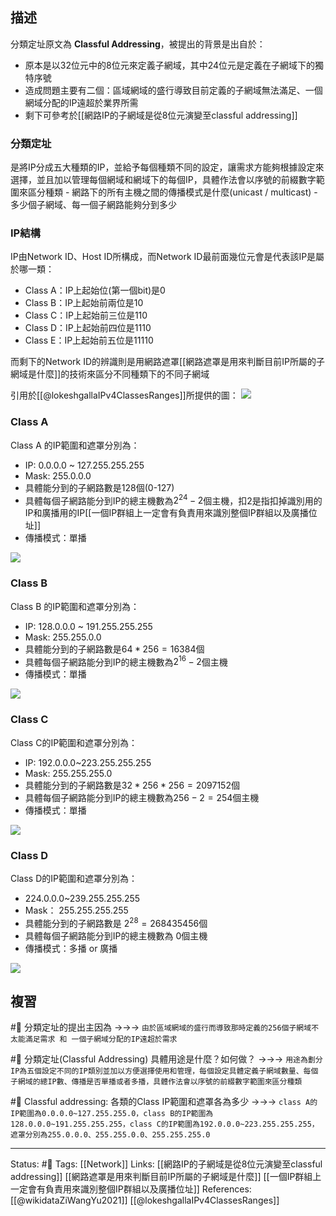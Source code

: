 ## 描述


分類定址原文為 **Classful Addressing**，被提出的背景是出自於：
- 原本是以32位元中的8位元來定義子網域，其中24位元是定義在子網域下的獨特序號
- 造成問題主要有二個：區域網域的盛行導致目前定義的子網域無法滿足、一個網域分配的IP遠超於業界所需
- 剩下可參考於[[網路IP的子網域是從8位元演變至classful addressing]]

### 分類定址

是將IP分成五大種類的IP，並給予每個種類不同的設定，讓需求方能夠根據設定來選擇，並且加以管理每個網域和網域下的每個IP，具體作法會以序號的前綴數字範圍來區分種類
	- 網路下的所有主機之間的傳播模式是什麼(unicast / multicast)
	- 多少個子網域、每一個子網路能夠分到多少


### IP結構
IP由Network ID、Host ID所構成，而Network ID最前面幾位元會是代表該IP是屬於哪一類：
- Class A：IP上起始位(第一個bit)是0
- Class B：IP上起始前兩位是10
- Class C：IP上起始前三位是110
- Class D：IP上起始前四位是1110
- Class E：IP上起始前五位是11110

而剩下的Network ID的辨識則是用網路遮罩[[網路遮罩是用來判斷目前IP所屬的子網域是什麼]]的技術來區分不同種類下的不同子網域

引用於[[@lokeshgallaIPv4ClassesRanges]]所提供的圖：
![](https://www.researchgate.net/profile/Lokesh-Galla/publication/260622269/figure/fig1/AS:340713477820416@1458243831010/1-1-IPv4-Classes-Ranges.png)


### Class A
Class A 的IP範圍和遮罩分別為：
- IP: 0.0.0.0 ~ 127.255.255.255
- Mask: 255.0.0.0
- 具體能分到的子網路數是128個(0-127)
- 具體每個子網路能分到IP的總主機數為$2^{24}-2$個主機，扣2是指扣掉識別用的IP和廣播用的IP[[一個IP群組上一定會有負責用來識別整個IP群組以及廣播位址]]
- 傳播模式：單播

![](https://res.cloudinary.com/dqfxgtyoi/image/upload/v1652890427/obsidian/network/classA-IP_ose9qj.png)
### Class B

Class B 的IP範圍和遮罩分別為：
- IP: 128.0.0.0 ~ 191.255.255.255
- Mask: 255.255.0.0
- 具體能分到的子網路數是$64*256 = 16384$個
- 具體每個子網路能分到IP的總主機數為$2^{16}-2$個主機
- 傳播模式：單播

![](https://res.cloudinary.com/dqfxgtyoi/image/upload/v1652890427/obsidian/network/classB-IP_anrihm.png)

### Class C
Class C的IP範圍和遮罩分別為：
- IP: 192.0.0.0~223.255.255.255
- Mask: 255.255.255.0
- 具體能分到的子網路數是$32*256*256 = 2097152$個
- 具體每個子網路能分到IP的總主機數為$256-2=254$個主機
- 傳播模式：單播

![](https://res.cloudinary.com/dqfxgtyoi/image/upload/v1652890427/obsidian/network/classC-IP_dedinz.png)
### Class D
Class D的IP範圍和遮罩分別為：
- 224.0.0.0~239.255.255.255
- Mask： 255.255.255.255
- 具體能分到的子網路數是 $2^{28} = 268435456$個
- 具體每個子網路能分到IP的總主機數為 $0$個主機
- 傳播模式：多播 or 廣播

![](https://res.cloudinary.com/dqfxgtyoi/image/upload/v1652890427/obsidian/network/classD-IP_bamrv4.png)

## 複習
#🧠 分類定址的提出主因為 ->->-> `由於區域網域的盛行而導致那時定義的256個子網域不太能滿足需求 和 一個子網域分配的IP遠超於需求`
<!--SR:!2022-08-29,63,250-->

#🧠 分類定址(Classful Addressing) 具體用途是什麼？如何做？ ->->-> `用途為劃分IP為五個設定不同的IP類別並加以方便選擇使用和管理，每個設定具體定義子網域數量、每個子網域的總IP數、傳播是否單播或者多播，具體作法會以序號的前綴數字範圍來區分種類`
<!--SR:!2022-10-06,49,210-->

#🧠 Classful addressing: 各類的Class IP範圍和遮罩各為多少 ->->-> `class A的IP範圍為0.0.0.0~127.255.255.0，class B的IP範圍為128.0.0.0~191.255.255.255，class C的IP範圍為192.0.0.0~223.255.255.255，遮罩分別為255.0.0.0、255.255.0.0、255.255.255.0`
<!--SR:!2022-10-14,93,250-->




---
Status: #🌱 
Tags:
[[Network]]
Links:
[[網路IP的子網域是從8位元演變至classful addressing]]
[[網路遮罩是用來判斷目前IP所屬的子網域是什麼]]
[[一個IP群組上一定會有負責用來識別整個IP群組以及廣播位址]]
References:
[[@wikidataZiWangYu2021]]
[[@lokeshgallaIPv4ClassesRanges]]